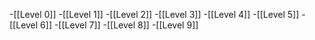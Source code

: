 -[[Level 0]]
-[[Level 1]]
-[[Level 2]]
-[[Level 3]]
-[[Level 4]]
-[[Level 5]]
-[[Level 6]]
-[[Level 7]]
-[[Level 8]]
-[[Level 9]]
